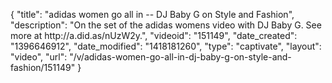 {
    "title": "adidas women go all in -- DJ Baby G on Style and Fashion",
    "description": "On the set of the adidas womens video with DJ Baby G. See more at http:\/\/a.did.as\/nUzW2y.",
    "videoid": "151149",
    "date_created": "1396646912",
    "date_modified": "1418181260",
    "type": "captivate",
    "layout": "video",
    "url": "\/v\/adidas-women-go-all-in-dj-baby-g-on-style-and-fashion\/151149"
}